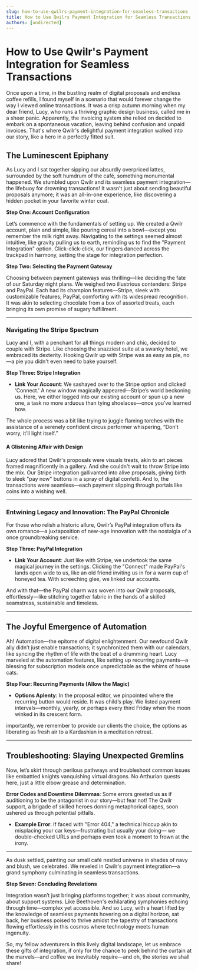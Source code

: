```yaml
---
slug: how-to-use-qwilrs-payment-integration-for-seamless-transactions
title: How to Use Qwilrs Payment Integration for Seamless Transactions
authors: [undirected]
---
```



# How to Use Qwilr's Payment Integration for Seamless Transactions

Once upon a time, in the bustling realm of digital proposals and endless coffee refills, I found myself in a scenario that would forever change the way I viewed online transactions. It was a crisp autumn morning when my dear friend, Lucy, who runs a thriving graphic design business, called me in a sheer panic. Apparently, the invoicing system she relied on decided to embark on a spontaneous vacation, leaving behind confusion and unpaid invoices. That's where Qwilr's delightful payment integration walked into our story, like a hero in a perfectly fitted suit.

## The Luminescent Epiphany

As Lucy and I sat together sipping our absurdly overpriced lattes, surrounded by the soft humdrum of the café, something monumental happened. We stumbled upon Qwilr and its seamless payment integration—the lifebuoy for drowning transactions! It wasn't just about sending beautiful proposals anymore; it was an all-in-one experience, like discovering a hidden pocket in your favorite winter coat.

**Step One: Account Configuration**

Let’s commence with the fundamentals of setting up. We created a Qwilr account, plain and simple, like pouring cereal into a bowl—except you remember the milk right away. Navigating to the settings seemed almost intuitive, like gravity pulling us to earth, reminding us to find the "Payment Integration" option. Click-click-click, our fingers danced across the trackpad in harmony, setting the stage for integration perfection.

**Step Two: Selecting the Payment Gateway**

Choosing between payment gateways was thrilling—like deciding the fate of our Saturday night plans. We weighed two illustrious contenders: Stripe and PayPal. Each had its champion features—Stripe, sleek with customizable features; PayPal, comforting with its widespread recognition. It was akin to selecting chocolate from a box of assorted treats, each bringing its own promise of sugary fulfillment.

---

### Navigating the Stripe Spectrum

Lucy and I, with a penchant for all things modern and chic, decided to couple with Stripe. Like choosing the snazziest suite at a swanky hotel, we embraced its dexterity. Hooking Qwilr up with Stripe was as easy as pie, no—a pie you didn't even need to bake yourself. 

__Step Three: Stripe Integration__

* **Link Your Account**: We sashayed over to the Stripe option and clicked ‘Connect.’ A new window magically appeared—Stripe’s world beckoning us. Here, we either logged into our existing account or spun up a new one, a task no more arduous than tying shoelaces—once you’ve learned how.

The whole process was a bit like trying to juggle flaming torches with the assistance of a serenely confident circus performer whispering, “Don’t worry, it’ll light itself.”

#### A Glistening Affair with Design

Lucy adored that Qwilr's proposals were visuals treats, akin to art pieces framed magnificently in a gallery. And she couldn't wait to throw Stripe into the mix. Our Stripe integration gallivanted into alive proposals, giving birth to sleek "pay now" buttons in a spray of digital confetti. And lo, the transactions were seamless—each payment slipping through portals like coins into a wishing well.

---

### Entwining Legacy and Innovation: The PayPal Chronicle

For those who relish a historic allure, Qwilr’s PayPal integration offers its own romance—a juxtaposition of new-age innovation with the nostalgia of a once groundbreaking service.

__Step Three: PayPal Integration__

* **Link Your Account**: Just like with Stripe, we undertook the same magical journey in the settings. Clicking the "Connect" made PayPal's lands open wide to us, like an old friend inviting us in for a warm cup of honeyed tea. With screeching glee, we linked our accounts.

And with that—the PayPal charm was woven into our Qwilr proposals, effortlessly—like stitching together fabric in the hands of a skilled seamstress, sustainable and timeless.

---

## The Joyful Emergence of Automation

Ah! Automation—the epitome of digital enlightenment. Our newfound Qwilr ally didn’t just enable transactions; it synchronized them with our calendars, like syncing the rhythm of life with the beat of a drumming heart. Lucy marveled at the automation features, like setting up recurring payments—a blessing for subscription models once unpredictable as the whims of house cats.

**Step Four: Recurring Payments (Allow the Magic)**

* **Options Aplenty**: In the proposal editor, we pinpointed where the recurring button would reside. It was child’s play. We listed payment intervals—monthly, yearly, or perhaps every third Friday when the moon winked in its crescent form. 

importantly, we remember to provide our clients the choice, the options as liberating as fresh air to a Kardashian in a meditation retreat.

---

## Troubleshooting: Slaying Unexpected Gremlins

Now, let’s skirt through perilous pathways and troubleshoot common issues like embattled knights vanquishing virtual dragons. No Arthurian quests here, just a little elbow grease and determination.

**Error Codes and Downtime Dilemmas**: Some errors greeted us as if auditioning to be the antagonist in our story—but fear not! The Qwilr support, a brigade of skilled heroes donning metaphorical capes, soon ushered us through potential pitfalls.

* **Example Error**: If faced with "Error 404," a technical hiccup akin to misplacing your car keys—frustrating but usually your doing— we double-checked URLs and perhaps even took a moment to frown at the irony.

---

As dusk settled, painting our small café nestled universe in shades of navy and blush, we celebrated. We reveled in Qwilr's payment integration—a grand symphony culminating in seamless transactions. 

**Step Seven: Concluding Revelations**

Integration wasn’t just bringing platforms together; it was about community, about support systems. Like Beethoven's exhilarating symphonies echoing through time—complex yet accessible. And so Lucy, with a heart lifted by the knowledge of seamless payments hovering on a digital horizon, sat back, her business poised to thrive amidst the tapestry of transactions flowing effortlessly in this cosmos where technology meets human ingenuity.

So, my fellow adventurers in this lively digital landscape, let us embrace these gifts of integration, if only for the chance to peek behind the curtain at the marvels—and coffee we inevitably require—and oh, the stories we shall share!